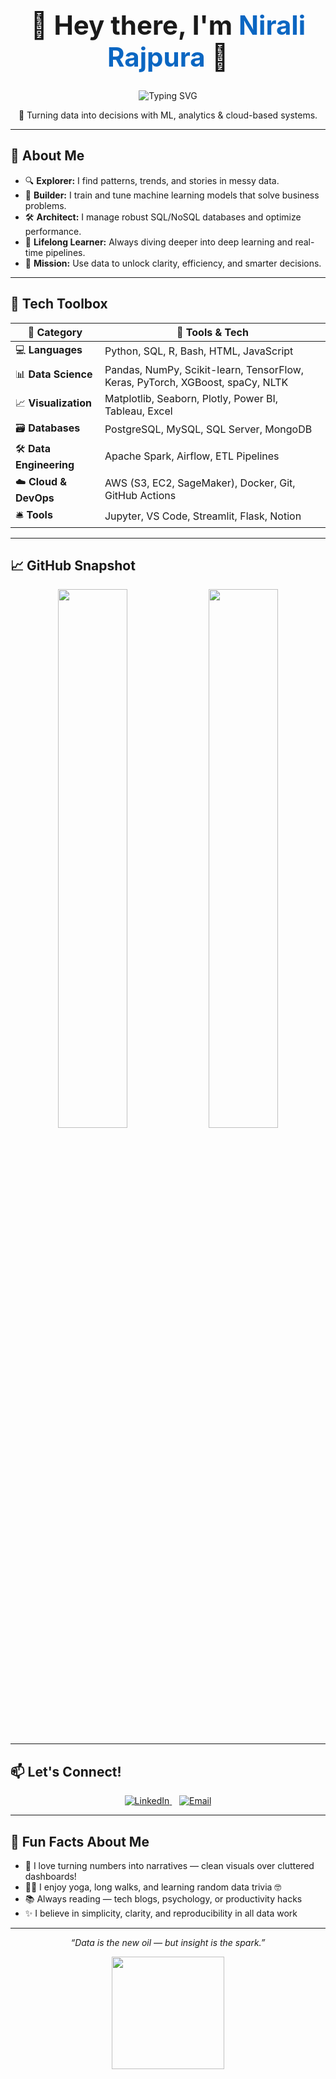 <!-- TITLE -->
<h1 align="center" style="font-size:3em;">👋 Hey there, I'm <span style="color:#0a66c2;">Nirali Rajpura</span> 💫</h1>

<!-- TYPING ANIMATION -->
<p align="center">
  <img src="https://readme-typing-svg.demolab.com?font=Fira+Code&weight=500&pause=1000&center=true&width=500&lines=Data+Scientist+%F0%9F%94%AE;Data+Analyst+%F0%9F%93%8A;Database+Administrator+%F0%9F%97%83%EF%B8%8F;Machine+Learning+%7C+ETL+Pipelines+%7C+Data+Driven!" alt="Typing SVG" />
</p>

<!-- TAGLINE -->
<p align="center">
  🚀 Turning data into decisions with ML, analytics & cloud-based systems.
</p>

---

<!-- SECTION: ABOUT -->
## 🧠 About Me

- 🔍 **Explorer:** I find patterns, trends, and stories in messy data.  
- 🤖 **Builder:** I train and tune machine learning models that solve business problems.  
- 🛠️ **Architect:** I manage robust SQL/NoSQL databases and optimize performance.  
- 🌱 **Lifelong Learner:** Always diving deeper into deep learning and real-time pipelines.  
- 🎯 **Mission:** Use data to unlock clarity, efficiency, and smarter decisions.

---

<!-- SECTION: TOOLBOX -->
## 🧰 Tech Toolbox

| 🧩 Category | 🔧 Tools & Tech |
|------------|----------------|
| 💻 **Languages** | Python, SQL, R, Bash, HTML, JavaScript |
| 📊 **Data Science** | Pandas, NumPy, Scikit-learn, TensorFlow, Keras, PyTorch, XGBoost, spaCy, NLTK |
| 📈 **Visualization** | Matplotlib, Seaborn, Plotly, Power BI, Tableau, Excel |
| 🗃️ **Databases** | PostgreSQL, MySQL, SQL Server, MongoDB |
| 🛠️ **Data Engineering** | Apache Spark, Airflow, ETL Pipelines |
| ☁️ **Cloud & DevOps** | AWS (S3, EC2, SageMaker), Docker, Git, GitHub Actions |
| 🛎️ **Tools** | Jupyter, VS Code, Streamlit, Flask, Notion |

---

<!-- SECTION: GITHUB STATS -->
## 📈 GitHub Snapshot

<p align="center">
  <img src="https://github-readme-stats.vercel.app/api?username=rajpuranirali&show_icons=true&theme=tokyonight&hide_border=true" width="47%" />
  <img src="https://github-readme-stats.vercel.app/api/top-langs/?username=rajpuranirali&layout=compact&theme=tokyonight&hide_border=true" width="47%" />
</p>

---

<!-- SECTION: CONNECT -->
## 📫 Let's Connect!

<p align="center">
  <a href="https://www.linkedin.com/in/YOUR-USERNAME-HERE/" target="_blank">
    <img src="https://img.shields.io/badge/LinkedIn-0A66C2?logo=linkedin&logoColor=white&style=for-the-badge" alt="LinkedIn" />
  </a>
  &nbsp;&nbsp;
  <a href="mailto:rajpuranirali@gmail.com">
    <img src="https://img.shields.io/badge/Gmail-D14836?logo=gmail&logoColor=white&style=for-the-badge" alt="Email" />
  </a>
</p>

---

<!-- SECTION: FUN -->
## 🎉 Fun Facts About Me

- 🎨 I love turning numbers into narratives — clean visuals over cluttered dashboards!
- 🧘‍♀️ I enjoy yoga, long walks, and learning random data trivia 🤓
- 📚 Always reading — tech blogs, psychology, or productivity hacks
- ✨ I believe in simplicity, clarity, and reproducibility in all data work

---

<!-- QUOTE -->
<p align="center"><i>“Data is the new oil — but insight is the spark.”</i></p>

<!-- GIF FOOTER -->
<p align="center">
  <img src="https://media.giphy.com/media/fvx95jkuaF6kM/giphy.gif" width="180px" />
</p>
